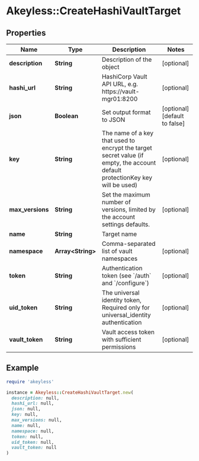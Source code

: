 # Akeyless::CreateHashiVaultTarget

## Properties

| Name | Type | Description | Notes |
| ---- | ---- | ----------- | ----- |
| **description** | **String** | Description of the object | [optional] |
| **hashi_url** | **String** | HashiCorp Vault API URL, e.g. https://vault-mgr01:8200 | [optional] |
| **json** | **Boolean** | Set output format to JSON | [optional][default to false] |
| **key** | **String** | The name of a key that used to encrypt the target secret value (if empty, the account default protectionKey key will be used) | [optional] |
| **max_versions** | **String** | Set the maximum number of versions, limited by the account settings defaults. | [optional] |
| **name** | **String** | Target name |  |
| **namespace** | **Array&lt;String&gt;** | Comma-separated list of vault namespaces | [optional] |
| **token** | **String** | Authentication token (see &#x60;/auth&#x60; and &#x60;/configure&#x60;) | [optional] |
| **uid_token** | **String** | The universal identity token, Required only for universal_identity authentication | [optional] |
| **vault_token** | **String** | Vault access token with sufficient permissions | [optional] |

## Example

```ruby
require 'akeyless'

instance = Akeyless::CreateHashiVaultTarget.new(
  description: null,
  hashi_url: null,
  json: null,
  key: null,
  max_versions: null,
  name: null,
  namespace: null,
  token: null,
  uid_token: null,
  vault_token: null
)
```

